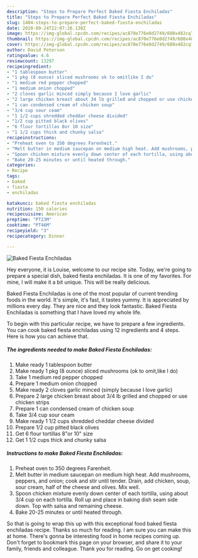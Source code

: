 ```yaml
---
description: "Steps to Prepare Perfect Baked Fiesta Enchiladas"
title: "Steps to Prepare Perfect Baked Fiesta Enchiladas"
slug: 1404-steps-to-prepare-perfect-baked-fiesta-enchiladas
date: 2020-09-24T22:07:26.130Z
image: https://img-global.cpcdn.com/recipes/ac870e776e0d2749/680x482cq70/baked-fiesta-enchiladas-recipe-main-photo.jpg
thumbnail: https://img-global.cpcdn.com/recipes/ac870e776e0d2749/680x482cq70/baked-fiesta-enchiladas-recipe-main-photo.jpg
cover: https://img-global.cpcdn.com/recipes/ac870e776e0d2749/680x482cq70/baked-fiesta-enchiladas-recipe-main-photo.jpg
author: David Peterson
ratingvalue: 4.6
reviewcount: 13297
recipeingredient:
- "1 tablespoon butter"
- "1 pkg (8 ounce) sliced mushrooms ok to omitlike I do"
- "1 medium red pepper chopped"
- "1 medium onion chopped"
- "2 cloves garlic minced simply because I love garlic"
- "2 large chicken breast about 34 lb grilled and chopped or use chicken strips"
- "1 can condensed cream of chicken soup"
- "3/4 cup sour ceam"
- "1 1/2 cups shredded cheddar cheese divided"
- "1/2 cup pitted black olives"
- "6 flour tortillas 8or 10 size"
- "1 1/2 cups thick and chunky salsa"
recipeinstructions:
- "Preheat oven to 350 degrees Farenheit."
- "Melt butter in medium saucepan on medium high heat. Add mushrooms, peppers, and onion; cook and stir until tender. Drain, add chicken, soup, sour cream, half of the cheese and olives. Mix well."
- "Spoon chicken mixture evenly down center of each tortilla, using about 3/4 cup on each tortilla. Roll up and place in baking dish seam side down. Top with salsa and remaining cheese."
- "Bake 20-25 minutes or until heated through."
categories:
- Recipe
tags:
- baked
- fiesta
- enchiladas

katakunci: baked fiesta enchiladas 
nutrition: 150 calories
recipecuisine: American
preptime: "PT23M"
cooktime: "PT46M"
recipeyield: "3"
recipecategory: Dinner

---
```



![Baked Fiesta Enchiladas](https://img-global.cpcdn.com/recipes/ac870e776e0d2749/680x482cq70/baked-fiesta-enchiladas-recipe-main-photo.jpg)

Hey everyone, it is Louise, welcome to our recipe site. Today, we're going to prepare a special dish, baked fiesta enchiladas. It is one of my favorites. For mine, I will make it a bit unique. This will be really delicious.



Baked Fiesta Enchiladas is one of the most popular of current trending foods in the world. It's simple, it's fast, it tastes yummy. It is appreciated by millions every day. They are nice and they look fantastic. Baked Fiesta Enchiladas is something that I have loved my whole life.


To begin with this particular recipe, we have to prepare a few ingredients. You can cook baked fiesta enchiladas using 12 ingredients and 4 steps. Here is how you can achieve that.

<!--inarticleads1-->

##### The ingredients needed to make Baked Fiesta Enchiladas:

1. Make ready 1 tablespoon butter
1. Make ready 1 pkg (8 ounce) sliced mushrooms (ok to omit,like I do)
1. Take 1 medium red pepper chopped
1. Prepare 1 medium onion chopped
1. Make ready 2 cloves garlic minced (simply because I love garlic)
1. Prepare 2 large chicken breast about 3/4 lb grilled and chopped or use chicken strips
1. Prepare 1 can condensed cream of chicken soup
1. Take 3/4 cup sour ceam
1. Make ready 1 1/2 cups shredded cheddar cheese divided
1. Prepare 1/2 cup pitted black olives
1. Get 6 flour tortillas 8&#34;or 10&#34; size
1. Get 1 1/2 cups thick and chunky salsa




<!--inarticleads2-->

##### Instructions to make Baked Fiesta Enchiladas:

1. Preheat oven to 350 degrees Farenheit.
1. Melt butter in medium saucepan on medium high heat. Add mushrooms, peppers, and onion; cook and stir until tender. Drain, add chicken, soup, sour cream, half of the cheese and olives. Mix well.
1. Spoon chicken mixture evenly down center of each tortilla, using about 3/4 cup on each tortilla. Roll up and place in baking dish seam side down. Top with salsa and remaining cheese.
1. Bake 20-25 minutes or until heated through.




So that is going to wrap this up with this exceptional food baked fiesta enchiladas recipe. Thanks so much for reading. I am sure you can make this at home. There's gonna be interesting food in home recipes coming up. Don't forget to bookmark this page on your browser, and share it to your family, friends and colleague. Thank you for reading. Go on get cooking!
